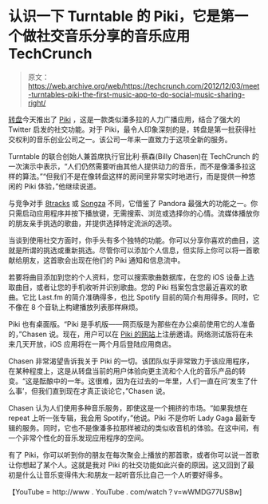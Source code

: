 # 认识一下 Turntable 的 Piki，它是第一个做社交音乐分享的音乐应用 TechCrunch

> 原文：<https://web.archive.org/web/https://techcrunch.com/2012/12/03/meet-turntables-piki-the-first-music-app-to-do-social-music-sharing-right/>

[转盘](https://web.archive.org/web/20221005121642/http://turntable.com/)今天推出了 [Piki](https://web.archive.org/web/20221005121642/https://piki.fm/) ，这是一款类似潘多拉的人力广播应用，结合了强大的 Twitter 启发的社交功能。对于 Piki，最令人印象深刻的是，转盘是第一批获得社交权利的音乐创业公司之一。该公司一年来一直致力于这项全新的服务。

Turntable 的联合创始人兼首席执行官比利·蔡森(Billy Chasen)在 TechCrunch 的一次演示中表示，“人们仍然需要听由其他人提供动力的音乐，而不是像潘多拉这样的算法。”“但我们不是在像转盘这样的房间里非常实时地进行，而是提供一种悠闲的 Piki 体验，”他继续说道。

与竞争对手 [8tracks](https://web.archive.org/web/20221005121642/http://8tracks.com/) 或 [Songza](https://web.archive.org/web/20221005121642/http://songza.com/) 不同，它借鉴了 Pandora 最强大的功能之一。你只需启动应用程序并按下播放键，无需搜索、浏览或选择你的心情。流媒体播放你的朋友亲手挑选的歌曲，并提供选择特定流派的选项。

当谈到使用社交方面时，你手头有多个独特的功能。你可以分享你喜欢的曲目，这就是所谓的挑选或重新挑选。尽管你可以添加个人信息，但实际上你可以将一首歌献给朋友，这首歌会出现在他们的 Piki 通知和信息流中。

若要将曲目添加到您的个人资料，您可以搜索歌曲数据库，在您的 iOS 设备上选取曲目，或者让您的手机收听并识别歌曲。您的 Piki 档案包含您最近喜欢的歌曲。它比 Last.fm 的简介准确得多，也比 Spotify 目前的简介有用得多。同时，它不像在 8 个音轨上构建播放列表那样麻烦。

Piki 也有桌面版。“Piki 是手机版——网页版是为那些在办公桌前使用它的人准备的，”Chasen 说。现在，用户可以在 [Piki 的网站](https://web.archive.org/web/20221005121642/https://piki.fm/)上注册邀请。网络测试版将在未来几天开放，iOS 应用将在一两个月后登陆应用商店。

Chasen 非常渴望告诉我关于 Piki 的一切。该团队似乎非常致力于该应用程序，在某种程度上，这是从转盘当前的用户体验向更主流和个人化的音乐产品的转变。“这是酝酿中的一年。这很难，因为在过去的一年里，人们一直在问‘发生了什么事’，但我们直到现在才真正谈论它，”Chasen 说。

Chasen 认为人们使用多种音乐服务，即使这是一个拥挤的市场。“如果我想在 repeat 上听一张专辑，我会用 Spotify，”他说。Piki 不是你听 Lady Gaga 最新专辑的服务。同时，它也不是像潘多拉那样被动的类似收音机的体验。在这中间，有一个非常个性化的音乐发现应用程序的空间。

有了 Piki，你可以听到你的朋友在每次聚会上播放的那首歌，或者你可以说一首歌让你想起了某个人。这就是我对 Piki 的社交功能如此兴奋的原因。这又回到了最初是什么让音乐变得伟大:和朋友一起听音乐比自己一个人听要好得多。

【YouTube = http://www . YouTube . com/watch？v=wWMDG77USBw]